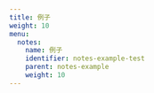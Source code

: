 ```yaml
---
title: 例子
weight: 10
menu:
  notes:
    name: 例子
    identifier: notes-example-test
    parent: notes-example
    weight: 10
---
```

